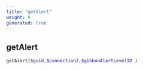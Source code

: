 ```yaml
---
title: "getAlert"
weight: 0
generated: true
---
```


## getAlert



```php
getAlert($guid,$connection2,$gibbonAlertLevelID )
```





